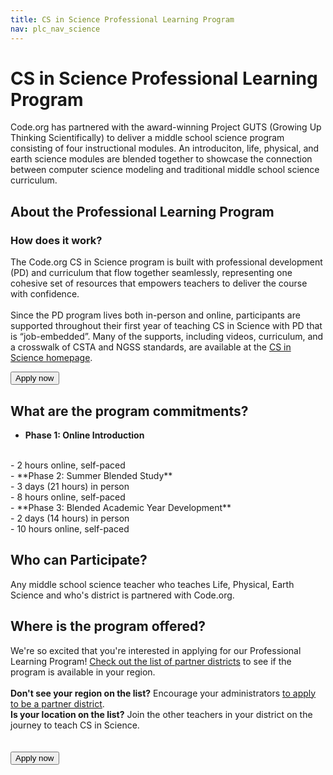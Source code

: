 ```yaml
---
title: CS in Science Professional Learning Program
nav: plc_nav_science
---
```

# CS in Science Professional Learning Program #

Code.org has partnered with the award-winning Project GUTS (Growing Up Thinking Scientifically) to deliver a middle school science program consisting of four instructional modules. An introduciton, life, physical, and earth science modules are blended together to showcase the connection between computer science modeling and traditional middle school science curriculum. 


## <a name="about"></a>About the Professional Learning Program
 
 
### <a name="components"></a>How does it work?
The Code.org CS in Science program is built with professional development (PD) and curriculum that flow together seamlessly, representing one cohesive set of resources that empowers teachers to deliver the course with confidence. 
<br/>
<br/>
Since the PD program lives both in-person and online, participants are supported throughout their first year of teaching CS in Science with PD that is “job-embedded”. Many of the supports, including videos, curriculum, and a crosswalk of CSTA and NGSS standards, are available at the [CS in Science homepage](/curriculum/mss).


[<button>Apply now</button>](/educate/plc/science-application)

## <a name="commitments"></a>What are the program commitments?

- **Phase 1: Online Introduction**
<br/>
	- 2 hours online, self-paced
<br/>
- **Phase 2: Summer Blended Study**
<br/>
	- 3 days (21 hours) in person
<br/>
	- 8 hours online, self-paced
<br/>
- **Phase 3: Blended Academic Year Development**
<br/>
	- 2 days (14 hours) in person
<br/>
	- 10 hours online, self-paced

## <a name="participate"></a>Who can Participate?

Any middle school science teacher who teaches Life, Physical, Earth Science and who's district is partnered with Code.org.

## <a name="locations"></a>Where is the program offered?
We're so excited that you're interested in applying for our Professional Learning Program! [Check out the list of partner districts](https://docs.google.com/spreadsheets/d/1BDzs4k6nbZ87KdRZE62gqO_VpBC1yRSRbolWejGtDnU/edit#gid=0) to see if the program is available in your region.
<br><br> 
**Don't see your region on the list?** Encourage your administrators [to apply to be a partner district](/educate/districts).
<br>
**Is your location on the list?** Join the other teachers in your district on the journey to teach CS in Science.
<br><br>
<br>
[<button>Apply now</button>](/educate/plc/science-application)
